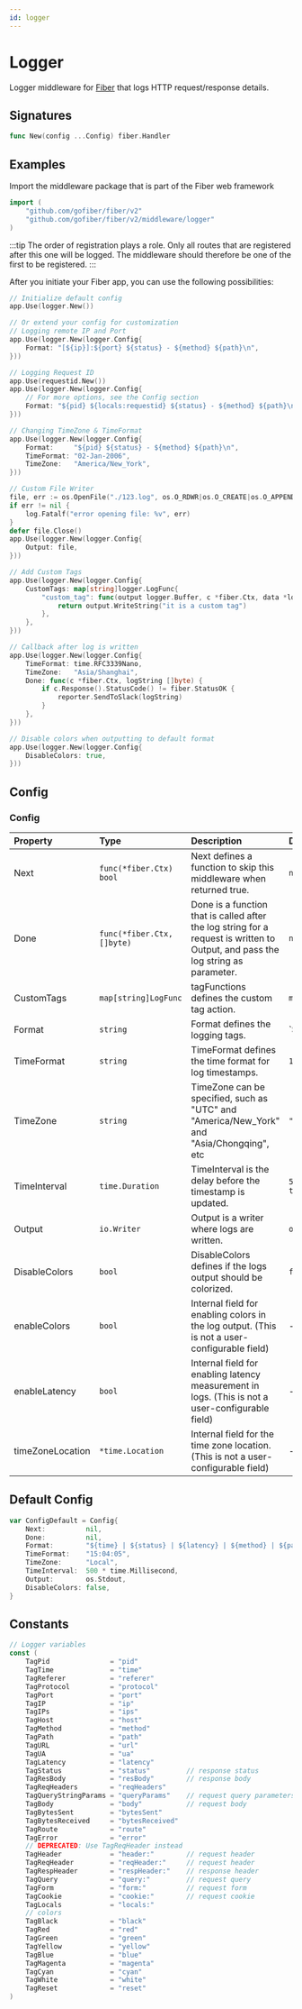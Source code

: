 ```yaml
---
id: logger
---
```


# Logger

Logger middleware for [Fiber](https://github.com/gofiber/fiber) that logs HTTP request/response details.

## Signatures
```go
func New(config ...Config) fiber.Handler
```
## Examples

Import the middleware package that is part of the Fiber web framework

```go
import (
    "github.com/gofiber/fiber/v2"
    "github.com/gofiber/fiber/v2/middleware/logger"
)
```

:::tip
The order of registration plays a role. Only all routes that are registered after this one will be logged.
The middleware should therefore be one of the first to be registered.
:::

After you initiate your Fiber app, you can use the following possibilities:

```go
// Initialize default config
app.Use(logger.New())

// Or extend your config for customization
// Logging remote IP and Port
app.Use(logger.New(logger.Config{
    Format: "[${ip}]:${port} ${status} - ${method} ${path}\n",
}))

// Logging Request ID
app.Use(requestid.New())
app.Use(logger.New(logger.Config{
    // For more options, see the Config section
    Format: "${pid} ${locals:requestid} ${status} - ${method} ${path}​\n",
}))

// Changing TimeZone & TimeFormat
app.Use(logger.New(logger.Config{
    Format:     "${pid} ${status} - ${method} ${path}\n",
    TimeFormat: "02-Jan-2006",
    TimeZone:   "America/New_York",
}))

// Custom File Writer
file, err := os.OpenFile("./123.log", os.O_RDWR|os.O_CREATE|os.O_APPEND, 0666)
if err != nil {
    log.Fatalf("error opening file: %v", err)
}
defer file.Close()
app.Use(logger.New(logger.Config{
    Output: file,
}))

// Add Custom Tags
app.Use(logger.New(logger.Config{
    CustomTags: map[string]logger.LogFunc{
        "custom_tag": func(output logger.Buffer, c *fiber.Ctx, data *logger.Data, extraParam string) (int, error) {
            return output.WriteString("it is a custom tag")
        },
    },
}))

// Callback after log is written
app.Use(logger.New(logger.Config{
    TimeFormat: time.RFC3339Nano,
    TimeZone:   "Asia/Shanghai",
    Done: func(c *fiber.Ctx, logString []byte) {
        if c.Response().StatusCode() != fiber.StatusOK {
            reporter.SendToSlack(logString) 
        }
    },
}))

// Disable colors when outputting to default format
app.Use(logger.New(logger.Config{
    DisableColors: true,
}))
```

## Config

### Config

| Property         | Type                       | Description                                                  | Default                                                      |
| :--------------- | :------------------------- | :----------------------------------------------------------- | :----------------------------------------------------------- |
| Next             | `func(*fiber.Ctx) bool`    | Next defines a function to skip this middleware when returned true. | `nil`                                                        |
| Done             | `func(*fiber.Ctx, []byte)` | Done is a function that is called after the log string for a request is written to Output, and pass the log string as parameter. | `nil`                                                        |
| CustomTags       | `map[string]LogFunc`       | tagFunctions defines the custom tag action.                  | `map[string]LogFunc`                                         |
| Format           | `string`                   | Format defines the logging tags.                             | `${time} | ${status} | ${latency} | ${method} | ${path} | ${error}\n` |
| TimeFormat       | `string`                   | TimeFormat defines the time format for log timestamps.       | `15:04:05`                                                   |
| TimeZone         | `string`                   | TimeZone can be specified, such as "UTC" and "America/New_York" and "Asia/Chongqing", etc | `"Local"`                                                    |
| TimeInterval     | `time.Duration`            | TimeInterval is the delay before the timestamp is updated.   | `500 * time.Millisecond`                                     |
| Output           | `io.Writer`                | Output is a writer where logs are written.                   | `os.Stdout`                                                  |
| DisableColors    | `bool`                     | DisableColors defines if the logs output should be colorized. | `false`                                                      |
| enableColors     | `bool`                     | Internal field for enabling colors in the log output. (This is not a user-configurable field) | -                                                            |
| enableLatency    | `bool`                     | Internal field for enabling latency measurement in logs. (This is not a user-configurable field) | -                                                            |
| timeZoneLocation | `*time.Location`           | Internal field for the time zone location. (This is not a user-configurable field) | -                                                            |

## Default Config
```go
var ConfigDefault = Config{
    Next:          nil,
    Done:          nil,
    Format:        "${time} | ${status} | ${latency} | ${method} | ${path} | ${error}\n",
    TimeFormat:    "15:04:05",
    TimeZone:      "Local",
    TimeInterval:  500 * time.Millisecond,
    Output:        os.Stdout,
    DisableColors: false,
}
```

## Constants
```go
// Logger variables
const (
    TagPid               = "pid"
    TagTime              = "time"
    TagReferer           = "referer"
    TagProtocol          = "protocol"
    TagPort              = "port"
    TagIP                = "ip"
    TagIPs               = "ips"
    TagHost              = "host"
    TagMethod            = "method"
    TagPath              = "path"
    TagURL               = "url"
    TagUA                = "ua"
    TagLatency           = "latency"
    TagStatus            = "status"         // response status
    TagResBody           = "resBody"        // response body
    TagReqHeaders        = "reqHeaders"
    TagQueryStringParams = "queryParams"    // request query parameters
    TagBody              = "body"           // request body
    TagBytesSent         = "bytesSent"
    TagBytesReceived     = "bytesReceived"
    TagRoute             = "route"
    TagError             = "error"
    // DEPRECATED: Use TagReqHeader instead
    TagHeader            = "header:"        // request header
    TagReqHeader         = "reqHeader:"     // request header
    TagRespHeader        = "respHeader:"    // response header
    TagQuery             = "query:"         // request query
    TagForm              = "form:"          // request form
    TagCookie            = "cookie:"        // request cookie
    TagLocals            = "locals:"
    // colors
    TagBlack             = "black"
    TagRed               = "red"
    TagGreen             = "green"
    TagYellow            = "yellow"
    TagBlue              = "blue"
    TagMagenta           = "magenta"
    TagCyan              = "cyan"
    TagWhite             = "white"
    TagReset             = "reset"
)
```
